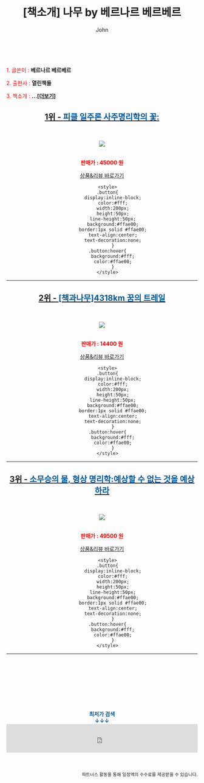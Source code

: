 ﻿---
layout: post
title:  "[책소개] 나무 by 베르나르 베르베르"
author: John
categories: [ 도서 ]
tags: [ 나무위키, 나무경영아카데미, 나무, 나무티비, 나무증권, 나무늘보, 나무 일러스트, 나문희의 첫사랑, 나문희, 나문희의 첫사랑 원곡 ]
image: https://search1.kakaocdn.net/thumb/R120x174.q85/?fname=http%3A%2F%2Ft1.daumcdn.net%2Flbook%2Fimage%2F506412%3Ftimestamp%3D20220925171826 
description: "[책소개] 나무 by 베르나르 베르베르"
toc: true
toc_sticky: true
---

<br>
<p>
<font color='#ff0000'>1. 글쓴이 : </font><b>베르나르 베르베르</b>
<p>
<font color='#ff0000'>2. 출판사 : </font><b>열린책들</b>
<p>
<font color='#ff0000'>3. 책소개 : </font><b>...<a href="https://link.coupang.com/re/AFFSDP?lptag=AF7307611&pageKey=1999061249&itemId=3402314513&vendorItemId=71388939346&traceid=V0-153-212d74388dabc875&requestid=20230307065016283071387" target="_blank">[더보기]</a></b>
<p>
    
<center><h2><a href="https://link.coupang.com/re/AFFSDP?lptag=AF7307611&pageKey=1999061249&itemId=3402314513&vendorItemId=71388939346&traceid=V0-153-212d74388dabc875&requestid=20230307065016283071387" target="_blank"><b>1위 - <font color='#01579B'>피클 일주론 사주명리학의 꽃:</font></b></a></h2><br>

<a href="https://link.coupang.com/re/AFFSDP?lptag=AF7307611&pageKey=1999061249&itemId=3402314513&vendorItemId=71388939346&traceid=V0-153-212d74388dabc875&requestid=20230307065016283071387" target="_blank"><img src="https://static.coupangcdn.com/image/vendor_inventory/b27a/1dbd00b76d5bbce0aabfe10b5b74ed9c1c0b868f5d5f3cade4f2f8e235cc.jpg"></a><br><br>

<b><font color='#ff0000'>판매가 : 45000 원</font></b><br>

<a href="https://link.coupang.com/re/AFFSDP?lptag=AF7307611&pageKey=1999061249&itemId=3402314513&vendorItemId=71388939346&traceid=V0-153-212d74388dabc875&requestid=20230307065016283071387" target="_blank" class="button">상품&리뷰 바로가기</a><p>

        <style>
        .button{
            display:inline-block;
            color:#fff;
            width:200px;
            height:50px;
            line-height:50px;
            background:#ffae00;
            border:1px solid #ffae00;
            text-align:center;
            text-decoration:none;
            }
        .button:hover{
            background:#fff;
            color:#ffae00;
            }
        </style>

<hr>

<center><h2><a href="https://link.coupang.com/re/AFFSDP?lptag=AF7307611&pageKey=7087799960&itemId=17653706051&vendorItemId=84819264054&traceid=V0-153-20f1306129087cbe&requestid=20230307065016283071387" target="_blank"><b>2위 - <font color='#01579B'>[책과나무]4318km 꿈의 트레일</font></b></a></h2><br>

<a href="https://link.coupang.com/re/AFFSDP?lptag=AF7307611&pageKey=7087799960&itemId=17653706051&vendorItemId=84819264054&traceid=V0-153-20f1306129087cbe&requestid=20230307065016283071387" target="_blank"><img src="https://static.coupangcdn.com/image/retail-product-api/A00077021/140615064/154823339/main/9791167522627_L.jpg"></a><br><br>

<b><font color='#ff0000'>판매가 : 14400 원</font></b><br>

<a href="https://link.coupang.com/re/AFFSDP?lptag=AF7307611&pageKey=7087799960&itemId=17653706051&vendorItemId=84819264054&traceid=V0-153-20f1306129087cbe&requestid=20230307065016283071387" target="_blank" class="button">상품&리뷰 바로가기</a><p>

        <style>
        .button{
            display:inline-block;
            color:#fff;
            width:200px;
            height:50px;
            line-height:50px;
            background:#ffae00;
            border:1px solid #ffae00;
            text-align:center;
            text-decoration:none;
            }
        .button:hover{
            background:#fff;
            color:#ffae00;
            }
        </style>

<hr>

<center><h2><a href="https://link.coupang.com/re/AFFSDP?lptag=AF7307611&pageKey=1185954049&itemId=2166737651&vendorItemId=70164890291&traceid=V0-153-e1d6bfb9f45a5152&requestid=20230307065016283071387" target="_blank"><b>3위 - <font color='#01579B'>소무승의 물, 형상 명리학:예상할 수 없는 것을 예상하라</font></b></a></h2><br>

<a href="https://link.coupang.com/re/AFFSDP?lptag=AF7307611&pageKey=1185954049&itemId=2166737651&vendorItemId=70164890291&traceid=V0-153-e1d6bfb9f45a5152&requestid=20230307065016283071387" target="_blank"><img src="https://static.coupangcdn.com/image/retail/images/2020/01/15/21/2/51415820-56f0-478d-8ab4-9ac5f559cbd4.jpg"></a><br><br>

<b><font color='#ff0000'>판매가 : 49500 원</font></b><br>

<a href="https://link.coupang.com/re/AFFSDP?lptag=AF7307611&pageKey=1185954049&itemId=2166737651&vendorItemId=70164890291&traceid=V0-153-e1d6bfb9f45a5152&requestid=20230307065016283071387" target="_blank" class="button">상품&리뷰 바로가기</a><p>

        <style>
        .button{
            display:inline-block;
            color:#fff;
            width:200px;
            height:50px;
            line-height:50px;
            background:#ffae00;
            border:1px solid #ffae00;
            text-align:center;
            text-decoration:none;
            }
        .button:hover{
            background:#fff;
            color:#ffae00;
            }
        </style>

<hr>

<br><br><br><br><br><br><br>
<center><b><font color='#01579B' size='medium'>최저가 검색<br>
↓↓↓</font></b></center>
<center><iframe src="https://coupa.ng/b1Tbjx" width="100%" height="75" frameborder="0" scrolling="no" referrerpolicy="unsafe-url"></iframe></center>
<br><br>
<p>
<small>
    <div align="right">파트너스 활동을 통해 일정액의 수수료를 제공받을 수 있습니다.</div>
</small>
</p>
